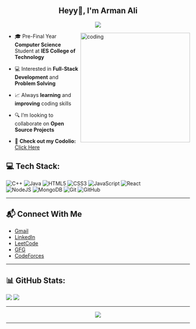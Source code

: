 <h2 align="center">Heyy👋, I'm Arman Ali</h1>
<p align="center">
  <a href="https://github.com/DenverCoder1/readme-typing-svg"><img src="https://readme-typing-svg.herokuapp.com?lines=Software+Engineer;Full+Stack+Developer+-+MERN;DSA%20|%20CP%20Enthusiastic;Always%20learning%20new%20things&center=true&width=380&height=45"></a>
</p>
<img align="right" width="300" alt="coding" src="https://media.giphy.com/media/v1.Y2lkPTc5MGI3NjExMXZ6ZTlqN2RvODFmd2w4dzUzMnQwNDFibHhtcG1jNm5ma2N4N2t1diZlcD12MV9pbnRlcm5hbF9naWZfYnlfaWQmY3Q9Zw/qgQUggAC3Pfv687qPC/giphy.gif">

- 🎓 Pre-Final Year **Computer Science** Student at **IES College of Technology**<br>
- 💻 Interested in **Full-Stack Development** and **Problem Solving**<br>
- 📈 Always **learning** and **improving** coding skills<br>
- 🔍 I’m looking to collaborate on **Open Source Projects**<br>
  
- 📄 **Check out my Codolio:** [Click Here](https://codolio.com/profile/arman-ali24/card)

## 💻 Tech Stack:
![C++](https://img.shields.io/badge/c++-%2300599C.svg?style=for-the-badge&logo=c%2B%2B&logoColor=white)
![Java](https://img.shields.io/badge/java-%23ED8B00.svg?style=for-the-badge&logo=openjdk&logoColor=white)
![HTML5](https://img.shields.io/badge/html5-%23E34F26.svg?style=for-the-badge&logo=html5&logoColor=white)
![CSS3](https://img.shields.io/badge/css3-%231572B6.svg?style=for-the-badge&logo=css3&logoColor=white)
![JavaScript](https://img.shields.io/badge/javascript-%23323330.svg?style=for-the-badge&logo=javascript&logoColor=%23F7DF1E)
![React](https://img.shields.io/badge/react-%2320232a.svg?style=for-the-badge&logo=react&logoColor=%2361DAFB)<br>
![NodeJS](https://img.shields.io/badge/node.js-6DA55F?style=for-the-badge&logo=node.js&logoColor=white)
![MongoDB](https://img.shields.io/badge/MongoDB-%234ea94b.svg?style=for-the-badge&logo=mongodb&logoColor=white)
![Git](https://img.shields.io/badge/git-%23F05033.svg?style=for-the-badge&logo=git&logoColor=white)
![GitHub](https://img.shields.io/badge/github-%23121011.svg?style=for-the-badge&logo=github&logoColor=white)

---

## 📬 Connect With Me
- [Gmail](armanali0178614@gmail.com)
- [LinkedIn](https://www.linkedin.com/in/arman-ali-430191285/)
- [LeetCode](https://leetcode.com/u/arman-ali/)
- [GFG](https://www.geeksforgeeks.org/user/armanali2005/)
- [CodeForces]()
 
---

## 📊 GitHub Stats:
![](https://github-readme-stats.vercel.app/api?username=arman-ali24&theme=neon&hide_border=false&include_all_commits=true&count_private=true)
![](https://github-readme-stats.vercel.app/api/top-langs/?username=arman-ali24&theme=neon&hide_border=false&include_all_commits=true&count_private=true&layout=compact)

---

<p align="center">
  <a href="https://github.com/antonkomarev/github-profile-views-counter">
    <img src="https://komarev.com/ghpvc/?username=arman-ali24&style=for-the-badge&color=green">
</a>
</p>

---
